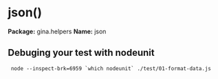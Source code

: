 # json()

**Package:** gina.helpers
**Name:** json



## Debuging your test with nodeunit

```tty
 node --inspect-brk=6959 `which nodeunit` ./test/01-format-data.js
```